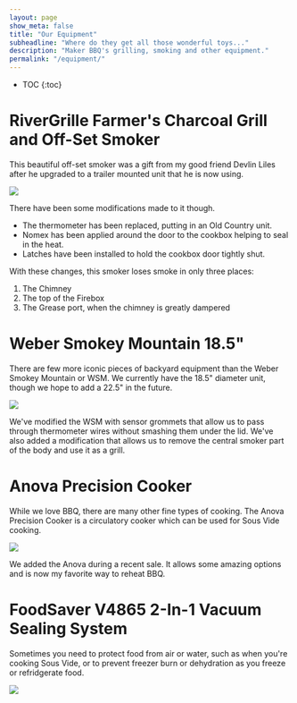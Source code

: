 ```yaml
---
layout: page
show_meta: false
title: "Our Equipment"
subheadline: "Where do they get all those wonderful toys..."
description: "Maker BBQ's grilling, smoking and other equipment."
permalink: "/equipment/"
---
```


* TOC
{:toc}

# RiverGrille Farmer's Charcoal Grill and Off-Set Smoker

This beautiful off-set smoker was a gift from my good friend Devlin Liles after he upgraded to a trailer mounted unit that he is now using.

<img src="{{ site.urlimg }}rivergrille.jpg" />

There have been some modifications made to it though.

* The thermometer has been replaced, putting in an Old Country unit.
* Nomex has been applied around the door to the cookbox helping to seal in the heat.
* Latches have been installed to hold the cookbox door tightly shut.

With these changes, this smoker loses smoke in only three places:

1. The Chimney
1. The top of the Firebox
1. The Grease port, when the chimney is greatly dampered

# Weber Smokey Mountain 18.5"

There are few more iconic pieces of backyard equipment than the
Weber Smokey Mountain or WSM.  We currently have the 18.5" diameter unit, though
we hope to add a 22.5" in the future.

<img src="{{ site.urlimg }}wsm.jpg" />

We've modified the WSM with sensor grommets that allow us to pass through
thermometer wires without smashing them under the lid.  We've also added
a modification that allows us to remove the central smoker part of the body
and use it as a grill.

# Anova Precision Cooker

While we love BBQ, there are many other fine types of cooking.  The Anova
Precision Cooker is a circulatory cooker which can be used for Sous Vide
cooking.

<img src="{{ site.urlimg }}wsm.jpg" />

We added the Anova during a recent sale.  It allows some amazing options
and is now my favorite way to reheat BBQ.

# FoodSaver V4865 2-In-1 Vacuum Sealing System

Sometimes you need to protect food from air or water, such as when you're
cooking Sous Vide, or to prevent freezer burn or dehydration as you
freeze or refridgerate food.

<img src="{{ site.urlimg }}wsm.jpg" />
